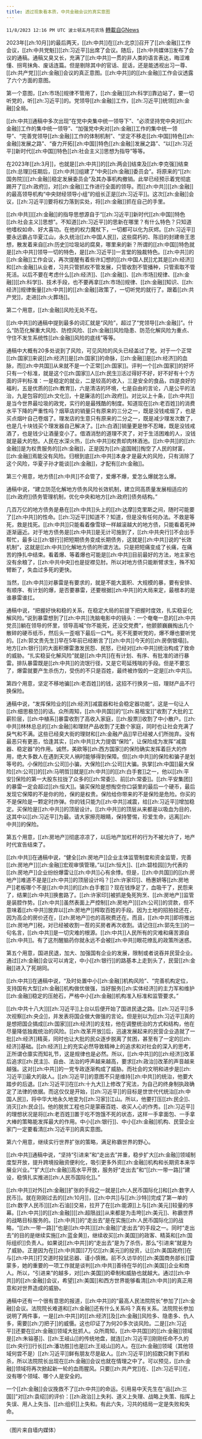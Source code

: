 ```yaml
---
title: 透过现象看本质，中共金融会议的真实意图
---
```

`11/8/2023 12:16 PM UTC 波士顿五月花农场` [轉載自GNews](https://gnews.org/articles/1942756)

2023年[[zh:10月]]的最后两天，[[zh:中共]]在[[zh:北京]]召开了[[zh:金融]]工作会议，[[zh:中共党魁]][[zh:习近平]]出席了会议。随后，[[zh:中共媒体]]发布了会议的通稿。通稿又臭又长，充满了[[zh:中共]]一贯的非人类的语言表达，晦涩难懂、拐弯抹角、废话连篇。但是剔除其中的官话、屁话，还是能透视出习一尊、[[zh:共产党]][[zh:金融]]会议的真正意图。[[zh:中共]]的[[zh:金融]]工作会议透露了六个方面的意图。

第一个意图，[[zh:市场]]规律不管用了，[[zh:金融]][[zh:科学]]靠边站了，要一切听党的，听[[zh:习近平]]的。党领导[[zh:金融]]工作，[[zh:习近平]]统领[[zh:金融]]全局。

[[zh:中共]]通稿中多次出现“在党中央集中统一领导下”、“必须坚持党中央对[[zh:金融]]工作的集中统一领导”、“加强党中央对[[zh:金融]]工作的集中统一领导”、“完善党领导[[zh:金融]]工作的体制机制”、“坚定不移走[[zh:中国]]特色[[zh:金融]]发展之路”、“奋力开拓[[zh:中国]]特色[[zh:金融]]发展之路”、“以[[zh:习近平]]新时代[[zh:中国]]特色[[zh:社会主义]]思想为指导”等等。

在2023年[[zh:3月]]，也就是[[zh:中共]]的[[zh:两会]]结束及[[zh:李克强]]结束[[zh:总理]]任期后，[[zh:中共]]组建了“中央[[zh:金融]]委员会”。将原来的“[[zh:国务院]][[zh:金融]]稳定发展委员会”及其办事机构撤销。此举已经预示着党彻底踢开了[[zh:政府]]，对[[zh:金融]]工作进行全面的领导。而[[zh:中共]][[zh:金融]]的最高领导机构“中央财经领导小组”的组长正是[[zh:习近平]]。这次[[zh:金融]]会议，[[zh:习近平]]要将权力落到实处，将[[zh:金融]]抓在自己的手里。

[[zh:中共]][[zh:金融]]的指导思想源自于“[[zh:习近平]]新时代[[zh:中国]]特色[[zh:社会主义]]思想”。不知道[[zh:习近平]]的思新在哪里？有什么特色？只知道他嗜权如命、好大喜功。在他的权力魔杖下，一切都可以化为灰烬。[[zh:习近平]]要永远霸占华夏江山，永久统治[[zh:中国人民]]，这些腐朽的、陈旧的封建帝王思想，散发着来自[[zh:历史]]垃圾站的腐臭，哪里来的新？所谓的[[zh:中国]]特色就是[[zh:中共]]领导一切的特色，是[[zh:习近平]]一言堂的独裁特色。[[zh:中共]]的[[zh:金融]]工作会议，再次提醒有着些许幻想的[[zh:中国人民]]尤其是[[zh:经济]]和[[zh:金融]]从业者，习共只管抓权不管发展，只管收割不管播种，只管索取不管死活。以后不要在考虑什么[[zh:经济]]、[[zh:金融]]、[[zh:市场]]规律、[[zh:金融]][[zh:科学]]、技术手段，也不要再拿[[zh:市场]]规律、[[zh:金融]]知识、[[zh:经济]]规律衡量[[zh:中共]]的[[zh:金融]]政策了，一切听党的就行了。跟着[[zh:共产党]]，走进[[zh:火葬场]]。

第二个用意，[[zh:金融]]风险无处不在。

[[zh:中共]]的通稿中提到最多的词汇就是“风险”，超过了“党领导[[zh:金融]]”。什么“防范化解重大风险、防控风险、[[zh:金融]]风险隐患、防范化解风险为重点、守住不发生系统性[[zh:金融]]风险的底线”等等。

通稿中大概有20多处说到了风险，可见风险的风头已经盖过了党。对于一个正常[[zh:国家]]来说[[zh:经济]]是[[zh:国家]]的命脉，[[zh:金融]]是[[zh:经济]]的血脉，而[[zh:中共国]]从来就不是一个正常[[zh:国家]]。评判一个[[zh:国家]]的好坏只有一个标准，就是这个[[zh:国家]]人[[zh:民生]]活过得好不好，好不好有十个方面的评判标准：一是稳定的就业，二是较高的收入，三是安全的食品，四是良好的福利，五是优质的[[zh:教育]]，六是清洁的环境，七是自由的言论，八是公平的法治，九是包容的[[zh:文化]]，十是廉洁的[[zh:政府]]。对比以上十条，[[zh:中共]]是当今世界最垃圾的政党，实行的是最残酷的制度。知道现在[[zh:老百姓]]的消费水平下降的严重性吗？烟草店的销量只有原来的三分之一，既是没钱戒烟了，也是买点烟叶自己卷烟了。理发店的生意只有原来的二分之一，既是减少理发次数了，也是几十块钱买个理发器自己解决了。[[zh:白酒]]销量更是惨不忍睹，既是没钱戒酒了，也是钱少让酒量变小了。借酒消愁的道理不灵了，对于生活困难的人，没钱就是最大的愁。人民在水深火热，[[zh:中共]]权贵却肉林酒池。[[zh:中共]]的[[zh:金融]]是为权贵服务的[[zh:金融]]，正是因为[[zh:盗国贼]]掏空了人民的财富，[[zh:金融]]焉能没有风险。归根到底[[zh:中共]]本身才是最大的风险，只有消除了这个风险，华夏子孙才能谈[[zh:金融]]，才配有[[zh:金融]]。

第三个用意，地方债[[zh:中共]]不会管了，爱爆不爆，爱怎么爆就怎么爆。

通稿中说，“建立防范化解地方债务风险长效机制，建立同高质量发展相适应的[[zh:政府]]债务管理机制，优化中央和地方[[zh:政府]]债务结构。”

几百万亿的地方债务是悬在[[zh:中共]]头上的[[zh:达摩]]克里斯之间，随时可能要了[[zh:中共]]的性命。[[zh:习近平]]知道不？知道，但是没有任何办法。不救是等死，救是找死。[[zh:中共]]只能看着像雪球一样越滚越大的地方债，只能看着死神逐渐逼近。对于地方债务是[[zh:中共]]是无计可施到了，[[zh:中共央行]]不会出手帮忙，最多让[[zh:银行]]把短期债务变成长期债务，这就是[[zh:中共]]说的“长效机制”，这就是[[zh:中共]]化解地方债的所谓方法。只是把短痛变成了长痛，在痛苦的挣扎中结束。看着爆、等着爆也可能是[[zh:中共]]目前最好的方法，地主家也没有余粮了，[[zh:中共中央]]也是捉襟见肘。所以对地方债只能断臂求生，殊不知臂断了，失血过多死的更快。

当然，[[zh:中共]]对暴雷是有要求的，就是不能大面积、大规模的暴，要有安排、有顺序、有计划的爆，是否要暴雷，还要根据[[zh:中共]]的大局来定，最根本的是谁暴雷谁扛。

通稿中说，“把握好快和稳的关系，在稳定大局的前提下把握时度效，扎实稳妥化解风险。”说到暴雷想到了[[zh:中共]]洗脑电影中的镜头：一个奄奄一息的[[zh:中共党员]]躺在领导的怀里，领导高喊“你不能死，还没交党费”，他颤颤巍巍掏出几个散碎的硬币纸币，然后头一歪咽下最后一口气。死不死要听党的，爆不爆也要听党的。[[zh:郭文贵先生]]早在5年前已经断言了[[zh:中共]]今天的[[zh:房倒银塌]]。地方[[zh:银行]]的大面积爆雷激发民怨、民怒，已经对[[zh:中共]]统治构成了致命的威胁。“扎实稳妥化解风险”就是[[zh:中共]]在有计划、有序、有批准的进行暴雷。排队暴雷既是[[zh:中共]]的流氓行径，又是它苟延残喘的手段。但是不要忘了，爆雷就要产生杀伤力，受伤的不只是百姓，最终被炸毁的一定是[[zh:中共]]。

第四个用意，坚定不移地骗[[zh:老百姓]]的钱，这招不行换另一招，理财产品不行换保险。

通稿中说，“发挥保险业的[[zh:经济]]减震器和社会稳定器功能”。这是一句让人[[zh:细思极恐]]的话。众所周知，[[zh:中共国]]的“[[zh:易租宝]]”收割了大批的工薪阶层，[[zh:中植系]]暴雷收割了高收入家庭，[[zh:股票]]收割了中小散户。[[zh:中共]]林林总总的[[zh:金融]]和理财产品收割了无数个家庭，同时也让社会充满了戾气和不满。这些已经臭大街的理财和[[zh:金融产品]]早已经被人们所抛弃。没有最恶只有更恶，恰逢其实，[[zh:中共]]大力提倡“保险”，让保险成为发挥“减震器、稳定器”的作用。诚然，美欧等[[zh:西方国家]]的保险确实发挥着巨大的作用，绝大多数人在遇到天灾人祸时能够得到保障。但[[zh:中共]]的保险和骗子是划等号的。小保险[[zh:公司]]小骗，大保险[[zh:公司]]大骗。执掌[[zh:中国]]最大保险[[zh:公司]]的[[zh:马明哲]]就是[[zh:中共]]的[[zh:白手套]]之一，他以[[zh:平安]]保险的第一大股东拉拢了众多的[[zh:常委]]、前[[zh:常委]]。[[zh:平安集团]]的暴雷一定会超过[[zh:恒大]]。骗买保险是想掏空你口袋里的最后一个硬币，最后发现它保障的不是你的险，保的是权贵。保险给你带来的不是保险是危险。你买的不是保险是一颗定时炸弹。你的钱只能为[[zh:中共]]减震，给[[zh:习近平]]增加稳定。买保险是[[zh:中共]]的顶层设计。[[zh:中共]]的顶层从来都是以吸血为目的，这其中以[[zh:习近平]]为最。请大家擦亮眼睛，保持警惕，珍爱生命，远离[[zh:中共]]的保险。

第五个用意，[[zh:房地产]]彻底凉凉了，以后地产加杠杆的行为不被允许了，地产时代宣告结束了。

[[zh:中共]]在通稿中说，“健全[[zh:房地产]]企业主体监管制度和资金监管，完善[[zh:房地产]][[zh:金融]]宏观审慎管理。”以[[zh:恒大]]、[[zh:碧桂园]]为代表的[[zh:房地产]]企业纷纷爆雷让[[zh:中共]]心有余悸。但是，[[zh:中共国]]的[[zh:房地产]]难道不是是[[zh:中共]]的顶层设计吗？[[zh:许家印]]、杨惠妍等[[zh:房地产]]老板哪个不是[[zh:中共]]的[[zh:白手套]]？现在钱挣足了，血吸干了，民怨来了，结果[[zh:中共]]换套路了。[[zh:许家印]]被抓是兔死狗烹、[[zh:房地产]]监管是装腔作势。[[zh:中共]]虽然表面上严控制[[zh:房地产]][[zh:公司]]的贷款，但不意味着[[zh:中共]]放弃以[[zh:房地产]]榨取百姓的手段。因为土地的招拍挂还在，因为高企的房价还在，[[zh:房地产]]也的高税费还在。而且，[[zh:中共]]即将推出[[zh:房地产]]税，对已经被收割一茬的买房者再次收割。请记住[[zh:郭先生]]的一句名言，[[zh:中共]]是一切灾难的根源。[[zh:中共]]人民所有的灾难和痛苦源自[[zh:中共]]。有了这剂醒脑药你就永远不会被[[zh:中共]]眼花缭乱的政策所迷惑。

第五个用意，国进民退，加大、加强国有企业的发展，限制或者说吞并民营企业。通过[[zh:金融]]会议可以肯定，中小[[zh:银行]]的路基本上走到头了，民营[[zh:金融]]进入了死胡同。

[[zh:中共]]在通稿中说，“及时处置中小[[zh:金融]]机构风险”、“完善机构定位，支持国有大型[[zh:金融]]机构做优做强，当好服务[[zh:实体经济]]的主力军和维护[[zh:金融]]稳定的压舱石，严格中小[[zh:金融]]机构准入标准和监管要求。”

[[zh:中共十八大]][[zh:习近平]]上台以后便开始了国进民退之路。[[zh:习近平]]多次视察[[zh:央企]]，并发表将国企做大做强的言论。但是别以为[[zh:习近平]]真的是想把国企搞成[[zh:国家]][[zh:经济]]的支柱，他在调整统治的方式和结构，他在尽量降低独裁统治的风险。[[zh:改革开放]]后，迅速发展起来的民营企业造就了一批[[zh:经济]]精英，同时也让大批的民众逐步脱离了贫困，甚至有了一定的[[zh:经济]]基础。[[zh:经济]]上的充实必然导致精神上的追求和对社会的深入的思考，正所谓仓廪实而知礼节，这是规律也是必然。所以，[[zh:中共]]的[[zh:经济]]改革后追求[[zh:民主]]、自由、法治的呼声越来越高，要求[[zh:政治]]改革的声音越来越强。这对[[zh:中共]]的一党专政逐渐构成了威胁。而社会的文明和进步是[[zh:习近平]]最大的敌人。[[zh:习近平]]的意图不只是维持[[zh:中共]]的统治，他要大踏步的后退。[[zh:习近平]]在[[zh:十九大]]上修改了宪法，为自己的终身制执政确定了法律的依据。而这仅仅是开始，[[zh:习近平]]的目标是世世代代统治[[zh:中国人民]]，将中华大地永久地变为[[zh:习家]]江山。所以，他要打压[[zh:民企]]、消灭[[zh:民企]]。他的脱贫工程也只是蒙蔽百姓、收买人心的作秀。[[zh:习近平]]的理想状况是将[[zh:老百姓]]置于吃不饱饿不死的状态，这样一手拿面包、一手拿大棒的策略能发挥最大的作用。中小[[zh:银行]]、中小[[zh:金融]]机构、民营企业家门一定要看清[[zh:习近平]]的真实意图。

第六个用意，继续实行世界扩张的策略，满足称霸世界的野心。

[[zh:中共]]通稿中说，“坚持“引进来”和“走出去”并重，稳步扩大[[zh:金融]]领域制度型开放，提升跨境投融资便利化，吸引更多外资[[zh:金融]]机构和长期资本来华展业兴业。”“扩大[[zh:金融]]高水平开放，服务好“走出去”和“[[zh:一带一路]]”建设，稳慎扎实推进[[zh:人民币国际化]]。”

[[zh:中共]]对外[[zh:金融]]扩张的手段之一就是[[zh:人民币国际化]]和[[zh:数字人民币]]。就在刚刚过去的[[zh:10月]]，[[zh:中共]]与[[zh:沙特]]完成了第一单的[[zh:数字人民币]][[zh:石油]]交易，拉开了在[[zh:能源]]上与[[zh:美元]]较量的序幕。[[zh:中共]]的[[zh:金融]][[zh:超限战]]从来都是为击垮[[zh:美元]]、称霸世界的战略目标服务的。[[zh:中共]]的“走出去”是在实施[[zh:人民币国际化]]的战略，“[[zh:一带一路]]”也是[[zh:中共]][[zh:金融]]“走出去”的手段之一。同时“走出去”的目的是继续实施[[zh:蓝金黄]]，继续收买[[zh:美国]]的政客、精英和[[zh:国际组织]]负责人。如果说[[zh:中共]]的“走出去”是为了杀伤，那么“引进来”就是为了威胁。正是因为在[[zh:中共国]]7万亿[[zh:美元]]的投资，让[[zh:美国政府]]在与[[zh:中共]]打交道时投鼠忌器、谨小慎微。前不久访华的[[zh:美国商务部长]]雷蒙多，她的重要的一项工作就是谈判[[zh:中共]]善待在华的[[zh:美国]]企业和商人。所以，“引进来”的越多，对[[zh:美国]]的牵制和威胁也就越大。通过[[zh:中共]]的[[zh:金融]]会议，希望[[zh:美国]]和西方世界能够看清[[zh:中共]]的真正用意和对世界造成的威胁。

通稿中还有一个很有意思的报道，[[zh:中共]]的“最高人民法院院长”参加了[[zh:金融]]会议。法院院长难道和[[zh:金融]]还有什么关系吗？真有关系。法院院长参加说明了两件事，一是[[zh:中共]]的[[zh:经济]]及[[zh:金融]]风险多、隐患多、仇人多，需要[[zh:刀把子]]的威慑。这也印证了为何20多次谈风险。二是[[zh:习近平]]还要在[[zh:金融]]领域大批抓人。众所周知，[[zh:中共国]]的[[zh:金融]]领域是[[zh:朱镕基]]、[[zh:王岐山]]的传统地盘，就连[[zh:习近平]]刚刚任命不久的[[zh:央行]]行长[[zh:潘功胜]]也是[[zh:王岐山]]的人。在[[zh:金融]]领域（其他领域何尝不是）[[zh:习近平]]鲜有朋友尽是敌人。[[zh:习近平]]的招数只剩下抓和杀，所以法院院长出现在[[zh:金融]]会议也就在情理之中了。可以预见，[[zh:金融]]领域将再次掀起新一轮的血雨腥风。只要[[zh:共产党]]在、[[zh:习近平]]在，没有哪个领域、哪个人是安全的。

一个[[zh:金融]]会议挽救不了[[zh:中共]]的命运。引用易中天先生在“品[[zh:三国]]”对[[zh:袁绍]]的评价：[[zh:政治]]上失利、道义上失理、战略上失策、指挥上失误、用人上失当、[[zh:组织]]上失和。有此六失，习共的结局一定是失败和失命。

---
（图片来自墙内媒体）
